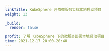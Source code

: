 ```yaml
---
linkTitle: KubeSphere 若依微服务实战本地启动项目
weight: 13

_build:
  render: false

profit: 了解 KubeSphere 下的微服务部署本地启动项目
time: 2021-12-17 20:00-20:40
---
```

